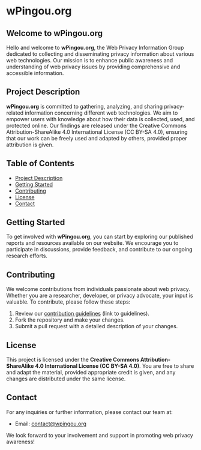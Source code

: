 # wPingou.org
## Welcome to wPingou.org

Hello and welcome to **wPingou.org**, the Web Privacy Information Group dedicated to collecting and disseminating privacy information about various web technologies. Our mission is to enhance public awareness and understanding of web privacy issues by providing comprehensive and accessible information.

## Project Description

**wPingou.org** is committed to gathering, analyzing, and sharing privacy-related information concerning different web technologies. We aim to empower users with knowledge about how their data is collected, used, and protected online. Our findings are released under the Creative Commons Attribution-ShareAlike 4.0 International License (CC BY-SA 4.0), ensuring that our work can be freely used and adapted by others, provided proper attribution is given.

## Table of Contents

- [Project Description](#project-description)
- [Getting Started](#getting-started)
- [Contributing](#contributing)
- [License](#license)
- [Contact](#contact)

## Getting Started

To get involved with **wPingou.org**, you can start by exploring our published reports and resources available on our website. We encourage you to participate in discussions, provide feedback, and contribute to our ongoing research efforts.

## Contributing

We welcome contributions from individuals passionate about web privacy. Whether you are a researcher, developer, or privacy advocate, your input is valuable. To contribute, please follow these steps:

1. Review our [contribution guidelines]([#](https://github.com/wPingou/content/CONTRIBUTING)) (link to guidelines).
2. Fork the repository and make your changes.
3. Submit a pull request with a detailed description of your changes.

## License

This project is licensed under the **Creative Commons Attribution-ShareAlike 4.0 International License (CC BY-SA 4.0)**. You are free to share and adapt the material, provided appropriate credit is given, and any changes are distributed under the same license.

## Contact

For any inquiries or further information, please contact our team at:

- Email: contact@wpingou.org
<!--- Twitter: [@wPingou](#)
- LinkedIn: [wPingou.org](#)-->

We look forward to your involvement and support in promoting web privacy awareness!
